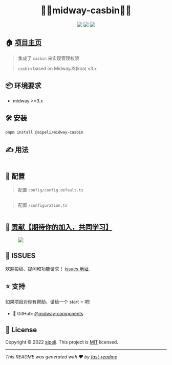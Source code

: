 <h1 align="center">🎉🚀midway-casbin🎉👋</h1>
<p align="center">
<img src="https://img.shields.io/badge/node-%3E%3D16.0.0-blue.svg" />  
<img src="https://img.shields.io/badge/midway-%3E%3D3.0.0-success.svg" />  
<img src="https://img.shields.io/badge/适用-标准项目-success.svg?style=social&logo=github" /> 
</p>

## 🏠 [项目主页](https://github.com/aipeli/midway-components)

> 集成了 `casbin` 来实现管理权限

> `casbin` based on MidwayJS(koa) v3.x

## 📦 环境要求

- midway &gt;=3.x

## 🛠️ 安装

```sh
pnpm install @aipeli/midway-casbin
```

## ✍️ 用法

```typescript

```

## 🧪 配置

> 配置 `config/config.default.ts`

```typescript

```

> 配置 `/configuration.ts`

```typescript

```

## 🧑 [贡献【期待你的加入，共同学习】](https://github.com/aipeli/midway-components/graphs/contributors)

<figure>
<a href="https://github.com/aipeli"><img src="https://avatars.githubusercontent.com/u/43819745?s=80&v=4"/></a>
</figure>

## 🤝 ISSUES

欢迎投稿、提问和功能请求！ [issues 地址](https://github.com/aipeli/midway-components/issues).

## ⭐️ 支持

如果项目对你有帮助，请给一个 start ⭐️ 吧!

- 💼 GitHub: [@midway-components](https://github.com/aipeli/midway-components)

## 📝 License

Copyright © 2022 [aipeli](https://github.com/aipeli). This project is [MIT](LICENSE) licensed.

---

_This README was generated with ❤️ by [fast-readme](https://www.npmjs.com/package/@fastjsui/fast-readme)_
